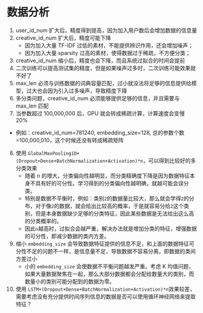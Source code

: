 # 数据分析

1.  user_id_num 扩大后，精度得到提高，因为加入用户数后会增加数据的信息量
2.  creative_id_num 扩大后，精度可能下降
    -   因为加入大量 TF-IDF 过低的素材，不能提供辨识作用，还会增加噪声；
    -   因为加入大量 sparsity 过高的素材，使得数据过于稀疏，不方便分类；
3.  creative_id_num 缩小后，精度也会下降，而且系统过拟合的时间会提前
4.  二次训练可以提高测试集的精度，但是如果噪声过多时，二次训练可能效果就不好了
5.  max_len 必须与训练数据的词典容量匹配，过小就没法将足够的信息提供给模型，过大也会因为引入过多噪声，导致精度下降
6.  多分类问题，creative_id_num 必须能够提供足够的信息，并且需要与 max_len 匹配
7.  当参数超过 100,000,000 后，GPU 就会转成稀疏计算，计算速度会变慢 20%
   -   例如：creative_id_num=781240, embedding_size=128, 总的参数个数=100,000,010，这个时候还没有转成稀疏矩阵
8.  使用 `GlobalMaxPooling1D+(Dropout+Dense+BatchNormalization+Activation)*n`，可以得到比较好的多分类效果
    -   随着 n 的增大，分类偏向性越明显，而分类精确度下降是因为数据特征本身不具有好的可分性。学习得到的分类偏向性越明确，就越可能会误分类。
    -   特别是数据不平衡时，例如：类别`2`的数据量比较大，那么就会学得`2`的分布，对于像`2`的数据，就会给出比较高的概率，于是就容易分给`2`这个类别，但是本身数据缺少足够的分类特征，因此某些数据是无法给出这么高的分类概率的。
    -   因此`n`越高时，过拟合会越严重，解决办法就是增加分类的特征，增强数据的可分性，即减少数据的类内方差。
9.  缩小 `embedding_size` 会导致数据特征提供的信息不足，和上面的数据特征可分性不足的问题不一样，是信息量不足，导致数据不容易分离，即数据的类间方差过小
    -   小的 `embedding_size` 会使数据不平衡问题越发严重。考虑 K 均值问题，如果大量数据聚焦在一起，那么大部分数据都会分配给数量大的类别，而数量小的类别可能分配到的数据为零。
10.  使用 `LSTM+(Dropout+Dense+BatchNormalization+Activation)*n`效果较差，需要考虑没有充分提供时间序列信息的数据是否可以使用循环神经网络来提取特征？